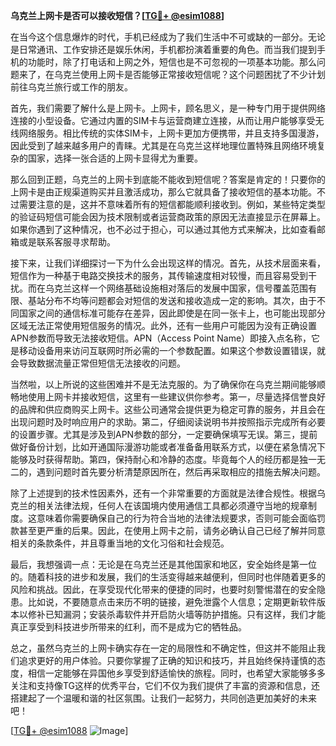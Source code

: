 **乌克兰上网卡是否可以接收短信？[[TG💪+ @esim1088](https://t.me/s/esim1088)]**

在当今这个信息爆炸的时代，手机已经成为了我们生活中不可或缺的一部分。无论是日常通讯、工作安排还是娱乐休闲，手机都扮演着重要的角色。而当我们提到手机的功能时，除了打电话和上网之外，短信也是不可忽视的一项基本功能。那么问题来了，在乌克兰使用上网卡是否能够正常接收短信呢？这个问题困扰了不少计划前往乌克兰旅行或工作的朋友。

首先，我们需要了解什么是上网卡。上网卡，顾名思义，是一种专门用于提供网络连接的小型设备。它通过内置的SIM卡与运营商建立连接，从而让用户能够享受无线网络服务。相比传统的实体SIM卡，上网卡更加方便携带，并且支持多国漫游，因此受到了越来越多用户的青睐。尤其是在乌克兰这样地理位置特殊且网络环境复杂的国家，选择一张合适的上网卡显得尤为重要。

那么回到正题，乌克兰的上网卡到底能不能收到短信呢？答案是肯定的！只要你的上网卡是由正规渠道购买并且激活成功，那么它就具备了接收短信的基本功能。不过需要注意的是，这并不意味着所有的短信都能顺利接收到。例如，某些特定类型的验证码短信可能会因为技术限制或者运营商政策的原因无法直接显示在屏幕上。如果你遇到了这种情况，也不必过于担心，可以通过其他方式来解决，比如查看邮箱或是联系客服寻求帮助。

接下来，让我们详细探讨一下为什么会出现这样的情况。首先，从技术层面来看，短信作为一种基于电路交换技术的服务，其传输速度相对较慢，而且容易受到干扰。而在乌克兰这样一个网络基础设施相对落后的发展中国家，信号覆盖范围有限、基站分布不均等问题都会对短信的发送和接收造成一定的影响。其次，由于不同国家之间的通信标准可能存在差异，因此即使是在同一张卡上，也可能出现部分区域无法正常使用短信服务的情况。此外，还有一些用户可能因为没有正确设置APN参数而导致无法接收短信。APN（Access Point Name）即接入点名称，它是移动设备用来访问互联网时所必需的一个参数配置。如果这个参数设置错误，就会导致数据流量正常但短信无法接收的问题。

当然啦，以上所说的这些困难并不是无法克服的。为了确保你在乌克兰期间能够顺畅地使用上网卡并接收短信，这里有一些建议供你参考。第一，尽量选择信誉良好的品牌和供应商购买上网卡。这些公司通常会提供更为稳定可靠的服务，并且会在出现问题时及时响应用户的求助。第二，仔细阅读说明书并按照指示完成所有必要的设置步骤。尤其是涉及到APN参数的部分，一定要确保填写无误。第三，提前做好备份计划，比如开通国际漫游功能或者准备备用联系方式，以便在紧急情况下能够及时获得帮助。第四，保持耐心和冷静的态度。毕竟每个人的经历都是独一无二的，遇到问题时首先要分析清楚原因所在，然后再采取相应的措施去解决问题。

除了上述提到的技术性因素外，还有一个非常重要的方面就是法律合规性。根据乌克兰的相关法律法规，任何人在该国境内使用通信工具都必须遵守当地的规章制度。这意味着你需要确保自己的行为符合当地的法律法规要求，否则可能会面临罚款甚至更严重的后果。因此，在使用上网卡之前，请务必确认自己已经了解并同意相关的条款条件，并且尊重当地的文化习俗和社会规范。

最后，我想强调一点：无论是在乌克兰还是其他国家和地区，安全始终是第一位的。随着科技的进步和发展，我们的生活变得越来越便利，但同时也伴随着更多的风险和挑战。因此，在享受现代化带来的便捷的同时，也要时刻警惕潜在的安全隐患。比如说，不要随意点击来历不明的链接，避免泄露个人信息；定期更新软件版本以修补已知漏洞；安装杀毒软件并开启防火墙等防护措施。只有这样，我们才能真正享受到科技进步所带来的红利，而不是成为它的牺牲品。

总之，虽然乌克兰的上网卡确实存在一定的局限性和不确定性，但这并不能阻止我们追求更好的用户体验。只要你掌握了正确的知识和技巧，并且始终保持谨慎的态度，相信一定能够在异国他乡享受到舒适愉快的旅程。同时，也希望大家能够多多关注和支持像TG这样的优秀平台，它们不仅为我们提供了丰富的资源和信息，还搭建起了一个温暖和谐的社区氛围。让我们一起努力，共同创造更加美好的未来吧！

[[TG💪+ @esim1088](https://t.me/s/esim1088) ![Image](https://i.postimg.cc/4NQfJmqS/Snipaste-2025-05-13-00-14-12.png)]